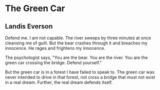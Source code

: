 # The Green Car
## Landis Everson
Defend me. I am not capable.
The river sweeps by three minutes at once
cleansing me of guilt. But the bear
crashes through it and breaches my
innocence.
He rages and frightens my innocence.

The psychologist says, "You are the bear.
You are the river.
You are the green car
crossing the bridge. Defend yourself."

But the green car
is in a forest I have failed to speak to.
The green car was never intended
to drive in that forest,
not cross a bridge
that must not exist in a real dream.
Further, the real dream
defends itself.